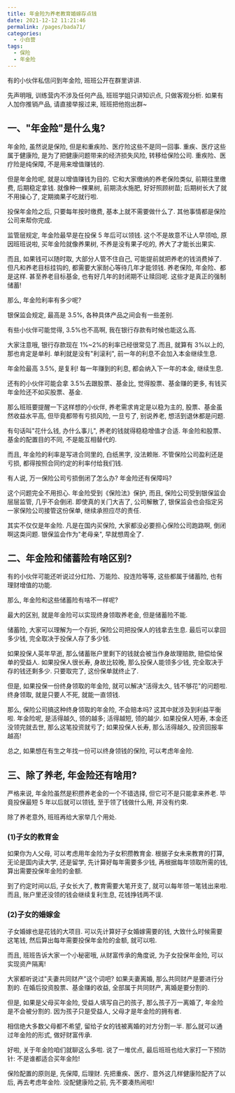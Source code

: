 ```yaml
---
title: 年金险为养老教育婚嫁存点钱
date: 2021-12-12 11:21:46
permalink: /pages/bada71/
categories:
  - 小白营
tags:
  - 保险
  - 年金险
---
```


有的⼩伙伴私信问到年⾦险, 班班公开在群⾥讲讲.

先声明哦, 训练营内不涉及任何产品, 班班学姐只讲知识点, 只做客观分析. 如果有⼈加你推销产品, 请直接举报过来, 班班把他抱出群~

## ⼀、"年⾦险"是什么⻤?

年⾦险, 虽然说是保险, 但是和重疾险、医疗险这些不是同⼀回事. 重疾、医疗这些属于健康险, 是为了把健康问题带来的经济损失⻛险, 转移给保险公司. 重疾险、医疗险是纯保障, 不是⽤来增值赚钱的.

但是年⾦险呢, 就是以增值赚钱为⽬的. 它和⼤家缴纳的养⽼保险类似, 前期往⾥缴费, 后期稳定拿钱. 就像种⼀棵果树, 前期浇⽔施肥, 好好照顾树苗; 后期树⻓⼤了就不⽤操⼼了, 定期摘果⼦吃就⾏啦.

投保年⾦险之后, 只要每年按时缴费, 基本上就不需要做什么了. 其他事情都是保险公司来帮你完成.

监管层规定, 年⾦险最早是在投保 5 年后可以领钱. 这个不是故意不让⼈早领哈, 原因班班说啦, 买年⾦险就像养果树, 不养是没有果⼦吃的, 养⼤了才能⻓出果实.

⽽且, 如果钱可以随时取, ⼤部分⼈管不住⾃⼰, 可能提前就把养⽼的钱消费掉了. 但凡和养⽼⽬标挂钩的, 都需要⼤家耐⼼等待⼏年才能领钱. 养⽼保险, 年⾦险、都是这样. 甚⾄养⽼⽬标基⾦, 也有好⼏年的封闭期不让赎回呢. 这些才是真正的强制储蓄!

那么, 年⾦险利率有多少呢?

银保监会规定, 最⾼是 3.5%, 各种具体产品之间会有⼀些差别.

有些⼩伙伴可能觉得, 3.5%也不⾼啊, 我在银⾏存款有时候也能这么⾼.

⼤家注意哦, 银⾏存款现在 1%~2%的利率已经很常⻅了.⽽且, 就算有 3%以上的, 那也肯定是单利. 单利就是没有"利滚利", 前⼀年的利息不会加⼊本⾦继续⽣息.

年⾦险最⾼ 3.5%, 是复利! 每⼀年赚到的利息, 都会纳⼊下⼀年的本⾦, 继续⽣息.

还有的⼩伙伴可能会拿 3.5%去跟股票、基⾦⽐, 觉得股票、基⾦赚的更多, 有钱买年⾦险还不如买股票、基⾦.

那么班班要提醒⼀下这样想的⼩伙伴, 养⽼需求肯定是以稳为主的, 股票、基⾦虽然收益⽔平⾼, 但毕竟都带有亏损⻛险, ⼀旦亏了, 别说养⽼, 想活到退休都是问题.

有句话叫"花什么钱, 办什么事⼉", 养⽼的钱就得稳稳增值才合适. 年⾦险和股票、基⾦的配置⽬的不同, 不是能互相替代的.

⽽且, 年⾦险的利率是写进合同⾥的, ⽩纸⿊字, 没法赖账. 不管保险公司盈利还是亏损, 都得按照合同约定的利率付给我们钱.

有⼈说, 万⼀保险公司亏损倒闭了怎么办? 年⾦险还有保障吗?

这个问题完全不⽤担⼼. 年⾦险受到《保险法》保护, ⽽且, 保险公司受到银保监会层层监管, ⼏乎不会倒闭. 即使真的关⻔⼤吉了, 公司解散了, 银保监会也会指定另⼀家保险公司接管这份保单, 继续承担应尽的责任.

其实不仅仅是年⾦险. 凡是在国内买保险, ⼤家都没必要担⼼保险公司跑路啊, 倒闭啊这类问题. 银保监会作为"⽼⺟亲", 早就想周全了.

## ⼆、年⾦险和储蓄险有啥区别?

有的⼩伙伴可能还听说过分红险、万能险、投连险等等, 这些都属于储蓄险, 也有理财增值的功能.

那么, 年⾦险和这些储蓄险有啥不⼀样呢?

最⼤的区别, 就是年⾦险可以实现终身领取养⽼⾦, 但是储蓄险不能.

储蓄险, ⼤家可以理解为⼀个存折, 保险公司把投保⼈的钱拿去⽣息. 最后可以拿回多少钱, 完全取决于投保⼈存了多少钱.

如果投保⼈英年早逝, 那么储蓄账户⾥剩下的钱就会被当作身故理赔款, 赔偿给保单的受益⼈. 如果投保⼈很⻓寿, 身故⽐较晚, 那么投保⼈能领多少钱, 完全取决于存的钱还剩多少. 只要取完了, 这份保单就终⽌了.

但是, 如果投保⼀份终身领取的年⾦险, 就可以解决"活得太久, 钱不够花"的问题啦. 终身领取, 就是只要⼈不死, 就能⼀直领钱.

那么, 保险公司搞这种终身领取的年⾦险, 不会赔本吗? 这其中就涉及到利益平衡啦. 年⾦险呢, 是活得越久, 领的越多; 活得越短, 领的越少. 如果投保⼈短寿, 本⾦还没领完就去世, 那么这笔投资就亏了; 如果投保⼈⻓寿, 那么活得越久, 投资回报率越⾼!

总之, 如果想在有⽣之年找⼀份可以终身领钱的保险, 可以考虑年⾦险.

## 三、除了养⽼, 年⾦险还有啥⽤?

严格来说, 年⾦险虽然是积攒养⽼⾦的⼀个不错选择, 但它可不是只能拿来养⽼. 毕竟投保最短 5 年以后就可以领钱, ⾄于领了钱做什么⽤, 并没有约束.

除了养⽼意外, 班班再给⼤家举⼏个⽤处.

### (1)⼦⼥的教育⾦

如果你为⼈⽗⺟, 可以考虑⽤年⾦险为⼦⼥积攒教育⾦. 根据⼦⼥未来教育的打算, ⽆论是国内读⼤学, 还是留学, 先计算好每年需要多少钱, 再根据每年领取所需的钱, 算出需要投保年⾦险的⾦额.

到了约定时间以后, ⼦⼥⻓⼤了, 教育需要⼤笔开⽀了, 就可以每年领⼀笔钱出来啦.⽽且, 账户⾥还没领的钱会继续复利⽣息, 花钱挣钱两不误.

### (2)⼦⼥的婚嫁⾦

⼦⼥婚嫁也是花钱的⼤项⽬. 可以先计算好⼦⼥婚嫁需要的钱, ⼤致什么时候需要这笔钱, 然后算出每年需要投保年⾦险的⾦额, 就可以啦.

⽽且, 班班告诉⼤家⼀个⼩秘密哦, 从财富传承的⻆度说, 为⼦⼥投保年⾦险, 可以实现资产隔离!

⼤家都听说过"夫妻共同财产"这个词吧? 如果夫妻离婚, 那么共同财产是要进⾏分割的. 在婚后投资股票、基⾦赚的收益, 全部属于共同财产, 离婚是要分割的.

但是, 如果是⽗⺟买年⾦险, 受益⼈填写⾃⼰的孩⼦, 那么孩⼦万⼀离婚了, 年⾦险是不会被分割的. 因为孩⼦只是受益⼈, ⽗⺟才是年⾦险的拥有者.

相信绝⼤多数⽗⺟都不希望, 留给⼦⼥的钱被离婚的对⽅分割⼀半. 那么就可以通过年⾦险的形式, 做好财富传承.

好啦, 关于年⾦险咱们就聊这么多啦. 说了⼀堆优点, 最后班班也给⼤家打⼀下预防针: 不是谁都适合买年⾦险!

保险配置的原则是, 先保障, 后理财. 先把重疾、医疗、意外这⼏样健康险配⻬了以后, 再去考虑年⾦险. 没配健康险之前, 先不要凑热闹啦!
